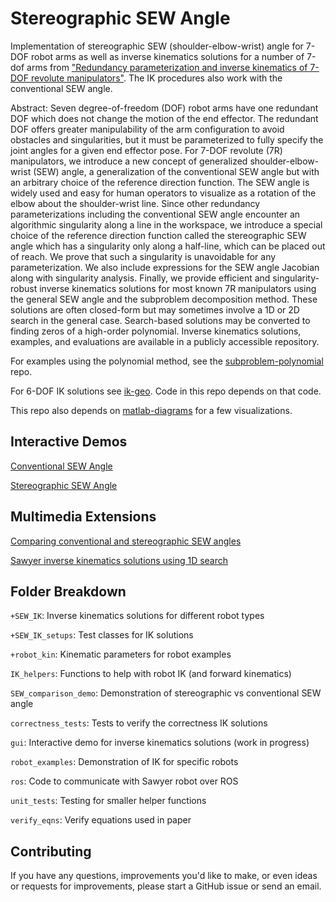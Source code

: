 # Stereographic SEW Angle

Implementation of stereographic SEW (shoulder-elbow-wrist) angle for 7-DOF robot arms as well as inverse kinematics solutions for a number of 7-dof arms from ["Redundancy parameterization and inverse kinematics of 7-DOF revolute manipulators"](https://arxiv.org/abs/2307.13122).
The IK procedures also work with the conventional SEW angle.

Abstract: Seven degree-of-freedom (DOF) robot arms have one redundant DOF which does not change the motion of the end effector. The redundant DOF offers greater manipulability of the arm configuration to avoid obstacles and singularities, but it must be parameterized to fully specify the joint angles for a given end effector pose. For 7-DOF revolute (7R) manipulators, we introduce a new concept of generalized shoulder-elbow-wrist (SEW) angle, a generalization of the conventional SEW angle but with an arbitrary choice of the reference direction function. The SEW angle is widely used and easy for human operators to visualize as a rotation of the elbow about the shoulder-wrist line. Since other redundancy parameterizations including the conventional SEW angle encounter an algorithmic singularity along a line in the workspace, we introduce a special choice of the reference direction function called the stereographic SEW angle which has a singularity only along a half-line, which can be placed out of reach. We prove that such a singularity is unavoidable for any parameterization. We also include expressions for the SEW angle Jacobian along with singularity analysis. Finally, we provide efficient and singularity-robust inverse kinematics solutions for most known 7R manipulators using the general SEW angle and the subproblem decomposition method. These solutions are often closed-form but may sometimes involve a 1D or 2D search in the general case. Search-based solutions may be converted to finding zeros of a high-order polynomial. Inverse kinematics solutions, examples, and evaluations are available in a publicly accessible repository.

For examples using the polynomial method, see the [subproblem-polynomial](https://github.com/rpiRobotics/subproblem-polynomial) repo.

For 6-DOF IK solutions see [ik-geo](https://github.com/rpiRobotics/ik-geo). Code in this repo depends on that code.

This repo also depends on [matlab-diagrams](https://github.com/aelias36/matlab-diagrams) for a few visualizations.

## Interactive Demos

[Conventional SEW Angle](https://www.geogebra.org/m/ftpsw5ut)

[Stereographic SEW Angle](https://www.geogebra.org/m/z4ss2jmg)

## Multimedia Extensions

[Comparing conventional and stereographic SEW angles](https://www.youtube.com/watch?v=Gc-zbK4IfPU)

[Sawyer inverse kinematics solutions using 1D search](https://www.youtube.com/watch?v=4MpwNNHUA58)


## Folder Breakdown

`+SEW_IK`: Inverse kinematics solutions for different robot types

`+SEW_IK_setups`: Test classes for IK solutions

`+robot_kin`: Kinematic parameters for robot examples

`IK_helpers`: Functions to help with robot IK (and forward kinematics)

`SEW_comparison_demo`: Demonstration of stereographic vs conventional SEW angle

`correctness_tests`: Tests to verify the correctness IK solutions

`gui`: Interactive demo for inverse kinematics solutions (work in progress)

`robot_examples`: Demonstration of IK for specific robots

`ros`: Code to communicate with Sawyer robot over ROS

`unit_tests`: Testing for smaller helper functions

`verify_eqns`: Verify equations used in paper


## Contributing

If you have any questions, improvements you'd like to make, or even ideas or requests for improvements, please start a GitHub issue or send an email.
